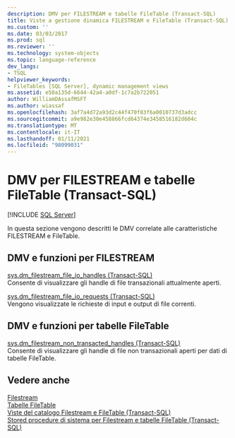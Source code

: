 ```yaml
---
description: DMV per FILESTREAM e tabelle FileTable (Transact-SQL)
title: Viste a gestione dinamica FILESTREAM e FileTable (Transact-SQL) | Microsoft Docs
ms.custom: ''
ms.date: 03/03/2017
ms.prod: sql
ms.reviewer: ''
ms.technology: system-objects
ms.topic: language-reference
dev_langs:
- TSQL
helpviewer_keywords:
- FileTables [SQL Server], dynamic management views
ms.assetid: e50a135d-6644-42a4-a0df-1c7a2b722051
author: WilliamDAssafMSFT
ms.author: wiassaf
ms.openlocfilehash: 3af7a4d72a93d2c44f470f83f6a0010737d3adcc
ms.sourcegitcommit: a9e982e30e458866fcd64374e3458516182d604c
ms.translationtype: MT
ms.contentlocale: it-IT
ms.lasthandoff: 01/11/2021
ms.locfileid: "98099031"
---
```

# <a name="filestream-and-filetable-dynamic-management-views-transact-sql"></a>DMV per FILESTREAM e tabelle FileTable (Transact-SQL)
[!INCLUDE [SQL Server](../../includes/applies-to-version/sqlserver.md)]

  In questa sezione vengono descritti le DMV correlate alle caratteristiche FILESTREAM e FileTable.  
  
## <a name="filestream-dynamic-management-views-and-functions"></a>DMV e funzioni per FILESTREAM  
 [sys.dm_filestream_file_io_handles &#40;Transact-SQL&#41;](../../relational-databases/system-dynamic-management-views/sys-dm-filestream-file-io-handles-transact-sql.md)  
 Consente di visualizzare gli handle di file transazionali attualmente aperti.  
  
 [sys.dm_filestream_file_io_requests &#40;Transact-SQL&#41;](../../relational-databases/system-dynamic-management-views/sys-dm-filestream-file-io-requests-transact-sql.md)  
 Vengono visualizzate le richieste di input e output di file correnti.  
  
## <a name="filetable-dynamic-management-views-and-functions"></a>DMV e funzioni per tabelle FileTable  
 [sys.dm_filestream_non_transacted_handles &#40;Transact-SQL&#41;](../../relational-databases/system-dynamic-management-views/sys-dm-filestream-non-transacted-handles-transact-sql.md)  
 Consente di visualizzare gli handle di file non transazionali aperti per dati di tabelle FileTable.  

## <a name="see-also"></a>Vedere anche
[Filestream](../../relational-databases/blob/filestream-sql-server.md)
<br>[Tabelle FileTable](../../relational-databases/blob/filetables-sql-server.md)
<br>[Viste del catalogo Filestream e FileTable (Transact-SQL)](../system-catalog-views/filestream-and-filetable-catalog-views-transact-sql.md)
<br>[Stored procedure di sistema per Filestream e tabelle FileTable (Transact-SQL)](../system-stored-procedures/filestream-and-filetable-system-stored-procedures.md)
  

